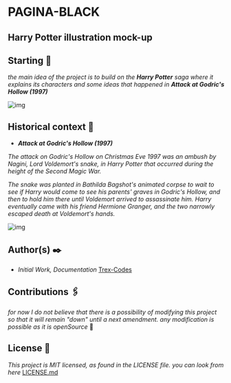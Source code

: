 # PAGINA-BLACK
## Harry Potter illustration mock-up
## Starting 🚉
_the main idea of the project is to build on the **Harry Potter** saga where it explains its characters and some ideas that
happened in **Attack at Godric's Hollow (1997)**_

![img](https://github.com/juan1305/0.3-PAGINA-BLACK/blob/master/Assets/gif%20README.md.gif)

## Historical context 📓
 - **_Attack at Godric's Hollow (1997)_**
 
_The attack on Godric's Hollow on Christmas Eve 1997 was an ambush by Nagini, Lord Voldemort's snake, in Harry Potter that occurred during the height of the Second Magic War._

_The snake was planted in Bathilda Bagshot's animated corpse to wait to see if Harry would come to see his parents' graves in Godric's Hollow, and then to hold him there until Voldemort arrived to assassinate him. Harry eventually came with his friend Hermione Granger, and the two narrowly escaped death at Voldemort's hands._

![img](https://github.com/juan1305/0.3-PAGINA-BLACK/blob/master/Assets/The%20attack%20on%20Godric's.gif)

## Author(s) ✒️
- _Initial Work, Documentation_ [Trex-Codes](https://github.com/Trex-Codes)

## Contributions 🖇️
_for now I do not believe that there is a possibility of modifying this project so that it will remain "down" until a next amendment. any modification is possible as it is openSource_ 💬

## License 📄
_This project is MIT licensed, as found in the LICENSE file. you can look from here_ [LICENSE.md](https://github.com/juan1305/0.3-PAGINA-BLACK/blob/master/LICENSE)
